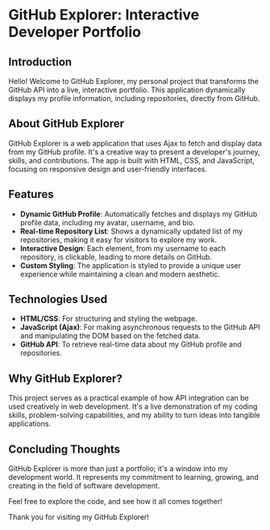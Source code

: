 # GitHub Explorer: Interactive Developer Portfolio

## Introduction
Hello! Welcome to GitHub Explorer, my personal project that transforms the GitHub API into a live, interactive portfolio. This application dynamically displays my profile information, including repositories, directly from GitHub.

## About GitHub Explorer
GitHub Explorer is a web application that uses Ajax to fetch and display data from my GitHub profile. It's a creative way to present a developer's journey, skills, and contributions. The app is built with HTML, CSS, and JavaScript, focusing on responsive design and user-friendly interfaces.

## Features
- **Dynamic GitHub Profile**: Automatically fetches and displays my GitHub profile data, including my avatar, username, and bio.
- **Real-time Repository List**: Shows a dynamically updated list of my repositories, making it easy for visitors to explore my work.
- **Interactive Design**: Each element, from my username to each repository, is clickable, leading to more details on GitHub.
- **Custom Styling**: The application is styled to provide a unique user experience while maintaining a clean and modern aesthetic.

## Technologies Used
- **HTML/CSS**: For structuring and styling the webpage.
- **JavaScript (Ajax)**: For making asynchronous requests to the GitHub API and manipulating the DOM based on the fetched data.
- **GitHub API**: To retrieve real-time data about my GitHub profile and repositories.

## Why GitHub Explorer?
This project serves as a practical example of how API integration can be used creatively in web development. It's a live demonstration of my coding skills, problem-solving capabilities, and my ability to turn ideas into tangible applications.

## Concluding Thoughts
GitHub Explorer is more than just a portfolio; it's a window into my development world. It represents my commitment to learning, growing, and creating in the field of software development.

Feel free to explore the code, and see how it all comes together!

Thank you for visiting my GitHub Explorer!
